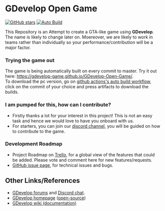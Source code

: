 # GDevelop Open Game  
[![GitHub stars](https://img.shields.io/github/stars/ahmadawais/shades-of-purple-hyper.svg?style=social&label=Stars)](https://github.com/Gdevelop-game/GDevelop-Open-Game/) 
[![Auto Build](https://github.com/Gdevelop-game/GDevelop-Open-Game/workflows/Auto%20Build/badge.svg)  ](https://gdevelop-game.github.io/GDevelop-Open-Game/)

This Repository is an Attempt to create a GTA-like game using **GDevelop**. The name is likely to change later on. Moereover,
we are likely to work in teams rather than individually so your performance/contribution will be a major factor.

### Trying the game out

The game is being automatically built on every commit to master. Try it out here: https://gdevelop-game.github.io/GDevelop-Open-Game/.  
To download the pc version, go on [github actions's auto build workflow](https://github.com/Gdevelop-game/GDevelop-Open-Game/actions?query=workflow%3A%22Auto+Build%22), click on the commit of your choice and press artifacts to download the builds.

### I am pumped for this, how can I contribute?

* Firstly thanks a lot for your interest in this project! This is not an easy task and hence we would love to have you onboard with us.
* For starters, you can join our [discord channel](https://discord.gg/xKCf8et), you will be guided on how to contribute to the game.

### Development Roadmap

* Project Roadmap on [Trello](https://trello.com/invite/b/sdQnetbP/24b4ed2522985c241bf71061f5091693/gdevelop-community-game), for a global view of the features that could be added. Please vote and comment here for new features/requests.
* [GitHub issue page](https://github.com/Gdevelop-game/GDevelop-Open-Game/issues), for technical issues and bugs.

## Other Links/References

* [GDevelop forums](https://forum.gdevelop-app.com) and [Discord chat](https://discord.gg/rjdYHvj).
* [GDevelop homepage](https://gdevelop-app.com) ([open-source](https://github.com/4ian/GDevelop-website))
* [GDevelop wiki (documentation)](http://wiki.compilgames.net/doku.php/gdevelop5/start)
